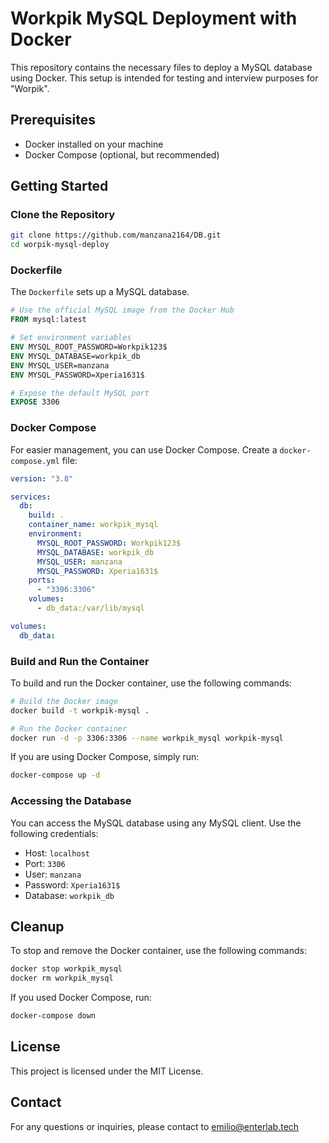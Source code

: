 # Workpik MySQL Deployment with Docker

This repository contains the necessary files to deploy a MySQL database using Docker. This setup is intended for testing and interview purposes for "Worpik".

## Prerequisites

- Docker installed on your machine
- Docker Compose (optional, but recommended)

## Getting Started

### Clone the Repository

```bash
git clone https://github.com/manzana2164/DB.git
cd worpik-mysql-deploy
```

### Dockerfile

The `Dockerfile` sets up a MySQL database.

```dockerfile
# Use the official MySQL image from the Docker Hub
FROM mysql:latest

# Set environment variables
ENV MYSQL_ROOT_PASSWORD=Workpik123$
ENV MYSQL_DATABASE=workpik_db
ENV MYSQL_USER=manzana
ENV MYSQL_PASSWORD=Xperia1631$

# Expose the default MySQL port
EXPOSE 3306
```

### Docker Compose

For easier management, you can use Docker Compose. Create a `docker-compose.yml` file:

```yaml
version: "3.8"

services:
  db:
    build: .
    container_name: workpik_mysql
    environment:
      MYSQL_ROOT_PASSWORD: Workpik123$
      MYSQL_DATABASE: workpik_db
      MYSQL_USER: manzana
      MYSQL_PASSWORD: Xperia1631$
    ports:
      - "3306:3306"
    volumes:
      - db_data:/var/lib/mysql

volumes:
  db_data:
```

### Build and Run the Container

To build and run the Docker container, use the following commands:

```bash
# Build the Docker image
docker build -t workpik-mysql .

# Run the Docker container
docker run -d -p 3306:3306 --name workpik_mysql workpik-mysql
```

If you are using Docker Compose, simply run:

```bash
docker-compose up -d
```

### Accessing the Database

You can access the MySQL database using any MySQL client. Use the following credentials:

- Host: `localhost`
- Port: `3306`
- User: `manzana`
- Password: `Xperia1631$`
- Database: `workpik_db`

## Cleanup

To stop and remove the Docker container, use the following commands:

```bash
docker stop workpik_mysql
docker rm workpik_mysql
```

If you used Docker Compose, run:

```bash
docker-compose down
```

## License

This project is licensed under the MIT License.

## Contact

For any questions or inquiries, please contact to emilio@enterlab.tech
